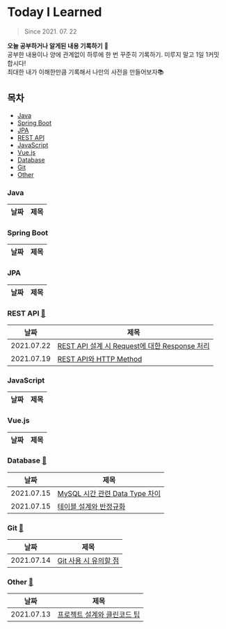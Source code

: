 # Today I Learned

> Since 2021. 07. 22

**오늘 공부하거나 알게된 내용 기록하기** 📝<br/>
공부한 내용이나 양에 관계없이 하루에 한 번 꾸준히 기록하기. 미루지 말고 1일 1커밋 합시다!<br/>
최대한 내가 이해한만큼 기록해서 나만의 사전을 만들어보자📚

## 목차

- [Java](#Java)
- [Spring Boot](#Spring-Boot)
- [JPA](#JPA)
- [REST API](#REST-API)
- [JavaScript](#JavaScript)
- [Vue.js](#Vue.js)
- [Database](#Database)
- [Git](#Git)
- [Other](#Other)

### Java

| 날짜 | 제목 |
| --- | --- |

### Spring Boot

| 날짜 | 제목 |
| --- | --- |

### JPA

| 날짜 | 제목 |
| --- | --- |

### REST API [📁](REST%20API)

| 날짜 | 제목 |
| --- | --- |
| 2021.07.22 | [REST API 설계 시 Request에 대한 Response 처리](REST%20API/Request에-대한-Response-처리.md) |
| 2021.07.19 | [REST API와 HTTP Method](REST%20API/REST-API와-HTTP-Method.md) |

### JavaScript

| 날짜 | 제목 |
| --- | --- |

### Vue.js

| 날짜 | 제목 |
| --- | --- |

### Database [📁](Database)

| 날짜 | 제목 |
| --- | --- |
| 2021.07.15 | [MySQL 시간 관련 Data Type 차이](Database/MySQL-시간-관련-Data-Type-차이.md) |
| 2021.07.15 | [테이블 설계와 반정규화](Database/테이블-설계와-반정규화.md) |

### Git [📁](Git)

| 날짜 | 제목 |
| --- | --- |
| 2021.07.14 | [Git 사용 시 유의할 점](Git/Git-사용-시-유의할-점.md) |

### Other [📁](Other)

| 날짜 | 제목 |
| --- | --- |
| 2021.07.13 | [프로젝트 설계와 클린코드 팁](Other/프로젝트-설계와-클린코드-팁.md) |